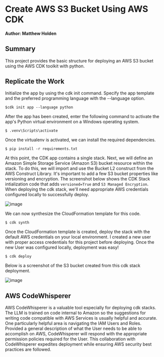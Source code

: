 
# Create AWS S3 Bucket Using AWS CDK
#### Author: Matthew Holden

## Summary

This project provides the basic structure for deploying an AWS S3 bucket using the AWS CDK toolkit with python.


## Replicate the Work

Initialize the app by using the cdk init command. Specify the app template and the preferred programming language with the --language option.

```
$cdk init app --language python
```

After the app has been created, enter the following command to activate the app's Python virtual environment on a Windows operating system.

```
$ .venv\Scripts\activate
```

Once the virtualenv is activated, we can install the required dependencies.

```
$ pip install -r requirements.txt
```

At this point, the CDK app contains a single stack. Next, we will define an Amazon Simple Storage Service (Amazon S3) bucket resource within the stack. To do this, we will import and use the Bucket L2 construct from the AWS Construct Library. It's important to add a few S3 bucket properties like versioning and encryption. The screenshot below shows the CDK Stack intialization code that adds `versioned=True` and `S3 Managed Encryption`. When deploying the cdk stack, we'll need appropriate AWS credentials configured locally to successfully deploy.

![image](https://github.com/matthold86/hello_cdk/assets/114833075/497a2547-4ff0-4df7-9f08-f5cd8779ca70)


We can now synthesize the CloudFormation template for this code.

```
$ cdk synth
```


Once the CloudFormation template is created, deploy the stack with the default AWS credentials on your local environment. I created a new user with proper access credentials for this project before deploying. Once the new User was configured locally, deployment was easy! 

```
$ cdk deploy
```

Below is a screenshot of the S3 bucket created from this cdk stack deployment.

![image](https://github.com/matthold86/hello_cdk/assets/114833075/ef03ff61-f15e-43dd-a8d4-0f9ce927e673)

## AWS CodeWhisperer

AWS CodeWhisperer is a valuable tool especially for deploying cdk stacks. The LLM is trained on code internal to Amazon so the suggestions for writing code compatible with AWS Services is usually helpful and accurate. One particularly helpful area is navigating the IAM Users and Roles. Provided a general description of what the User needs to be able to accomplish on AWS, CodeWhisperer will respond with the appropriate permission policies required for the User. This collaboration with CodeWhisperer expedites deployment while ensuring AWS security best practices are followed.


